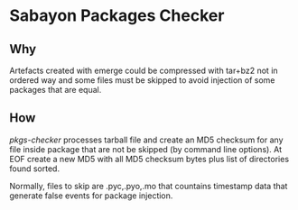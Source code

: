 # Sabayon Packages Checker

## Why

Artefacts created with emerge could be compressed with tar+bz2 not in ordered way and some files must be skipped to avoid injection of some packages that are equal.

## How

*pkgs-checker* processes tarball file and create an MD5 checksum for any file inside package that are not be skipped (by command line options). At EOF create a new MD5 with all MD5 checksum bytes plus list of directories found sorted.

Normally, files to skip are .pyc,.pyo,.mo that countains timestamp data that generate false events for package injection.
